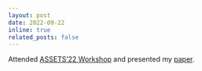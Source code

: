 ```yaml
---
layout: post
date: 2022-09-22
inline: true
related_posts: false
---
```


Attended <a href='https://accessiblecities.github.io/UrbanAccess2022/'>ASSETS’22 Workshop</a> and presented my <a href='https://www.evl.uic.edu/pubs/2666'>paper</a>.